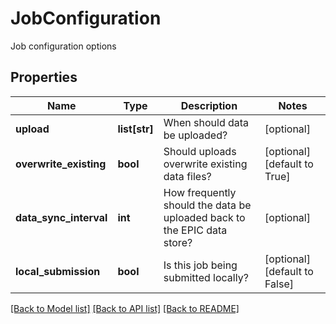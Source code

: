 # JobConfiguration

Job configuration options
## Properties
Name | Type | Description | Notes
------------ | ------------- | ------------- | -------------
**upload** | **list[str]** | When should data be uploaded? | [optional] 
**overwrite_existing** | **bool** | Should uploads overwrite existing data files? | [optional] [default to True]
**data_sync_interval** | **int** | How frequently should the data be uploaded back to the EPIC data store? | [optional] 
**local_submission** | **bool** | Is this job being submitted locally? | [optional] [default to False]

[[Back to Model list]](../README.md#documentation-for-models) [[Back to API list]](../README.md#documentation-for-api-endpoints) [[Back to README]](../README.md)


